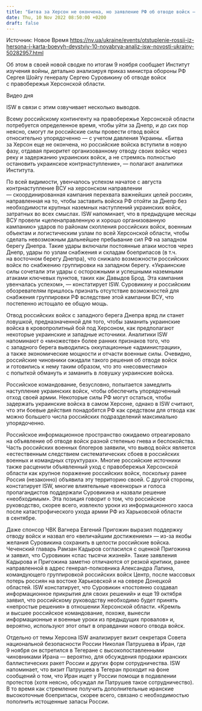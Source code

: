 ```yaml
---
title: "Битва за Херсон не окончена, но заявление РФ об отводе войск — доказательство успеха продуманной кампании ВСУ — ISW"
date: Thu, 10 Nov 2022 08:50:00 +0200
draft: false
---
```

Источник: Новое Время https://nv.ua/ukraine/events/otstuplenie-rossii-iz-hersona-i-karta-boevyh-deystviy-10-noyabrya-analiz-isw-novosti-ukrainy-50282957.html


 Об этом в своей новой сводке по итогам 9 ноября сообщает Институт изучения войны, детально анализируя приказ министра обороны РФ Сергея Шойгу генералу Сергею Суровикину об отводе войск с правобережья Херсонской области.

 Видео дня   

ISW в связи с этим озвучивает несколько выводов.

Всему российскому контингенту на правобережье Херсонской области потребуется определенное время, чтобы уйти за Днепр, и до сих пор неясно, смогут ли российские силы провести отвод войск относительно упорядоченно — с учетом давления Украины. «Битва за Херсон еще не окончена, но российские войска вступили в новую фазу, отдавая приоритет организованному отводу своих войск через реку и задержанию украинских войск, а не стремясь полностью остановить украинское контрнаступление», — полагают аналитики Института.

По всей видимости, увенчалось успехом начатое с августа контрнаступление ВСУ на херсонском направлении — скоординированная кампания перехвата важнейших целей россиян, направленная на то, чтобы заставить войска РФ отойти за Днепр без необходимости крупных наземных наступлений украинских войск, затратных во всех смыслах. ISW напоминает, что в предыдущие месяцы ВСУ провели «целенаправленную и хорошо организованную кампанию» ударов по районам скопления российских войск, военным объектам и логистическим узлам по всей Херсонской области, чтобы сделать невозможным дальнейшее пребывание сил РФ на западном берегу Днепра. Такие удары включали постоянные атаки мостов через Днепр, удары по узлам снабжения и складам боеприпасов (в т.ч. на восточном берегу Днепра), что снижало возможности российских войск по снабжению группировки на западном берегу. «Украинские силы сочетали эти удары с осторожными и успешными наземными атаками ключевых пунктов, таких как Давыдов Брод. Эта кампания увенчалась успехом», — констатирует ISW. Суровикину и российским обозревателям пришлось признать отсутствие возможностей для снабжения группировки РФ вследствие этой кампании ВСУ, что постепенно истощало ее общую мощь.

Отвод российских войск с западного берега Днепра вряд ли станет ловушкой, предназначенной для того, чтобы заманить украинские войска в кровопролитный бой под Херсоном, как предполагают некоторые украинские и западные источники. Аналитики ISW напоминают о «множестве» более ранних признаков того, что с западного берега выводились оккупационные «администрации», а также экономические мощности и отчасти военные силы. Очевидно, российские чиновники ожидали такого решения об отводе войск и готовились к нему таким образом, что это «несовместимо» с попыткой обмануть и заманить в ловушку украинские войска.

Российское командование, безусловно, попытается замедлить наступление украинских войск, чтобы обеспечить упорядоченный отход своей армии. Некоторые силы РФ могут остаться, чтобы задержать украинские войска в самом Херсоне, однако в ISW считают, что эти боевые действия понадобятся РФ как средством для отвода как можно большего числа российских подразделений максимально упорядоченно.

Российское информационное пространство ожидаемо отреагировало на объявление об отводе войск разной степенью гнева и беспокойства. Часть российских военных блогеров заявили, что вывод войск является «естественным следствием систематических сбоев в российских военных и командных структурах». Многие российские источники также расценили объявленный уход с правобережья Херсонской области как крупное поражение российских войск, поскольку ранее Россия (незаконно) объявила эту территорию своей. С другой стороны, констатирует ISW, многие влиятельные «военкоры» и голоса пропагандистов поддержали Суровикина и назвали решение «необходимым». Эта позиция говорит о том, что российское руководство, скорее всего, извлекло уроки из информационного хаоса после катастрофического ухода армии РФ из Харьковской области в сентябре.

Даже спонсор ЧВК Вагнера Евгений Пригожин выразил поддержку отводу войск и назвал его «величайшим достижением» — из-за якобы желания Суровикина сохранить в целости российские войска. Чеченский главарь Рамзан Кадыров согласился с оценкой Пригожина и заявил, что Суровикин «спас тысячи жизней». Такие заявления Кадырова и Пригожина заметно отличаются от резкой критики, ранее направленной в адрес генерал-полковника Александра Лапина, командующего группировкой российских войск Центр, после массовых потерь россиян на востоке Харьковской и на севере Донецкой областей. ISW констатирует, что Суровикин «постоянно создавал информационное прикрытия для своих решений» и еще 19 октября заявил, что российскому руководству необходимо будет принять «непростые решения» в отношении Херсонской области. «Кремль и высшее российское командование, похоже, вынесли информационные и военные уроки из предыдущих провалов» и, вероятно, используют этот опыт в оправдании нового отвода войск.

Отдельно от темы Херсона ISW анализирует визит секретаря Совета национальной безопасности России Николая Патрушева в Иран, где 9 ноября он встретился в Тегеране с высокопоставленными чиновниками Ирана — вероятно, для обсуждения продажи иранских баллистических ракет России и других форм сотрудничества. ISW напоминает, что визит Патрушева в Тегеран проходит на фоне сообщений о том, что Иран ищет у России помощи в подавлении протестов (хотя неясно, обсуждал ли Патрушев такое сотрудничество). В то время как стремление получить дополнительные иранские высокоточные боеприпасы, скорее всего, связано с необходимостью пополнить истощенные запасы России.
